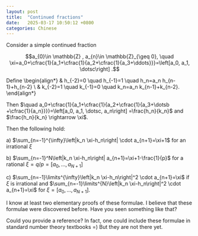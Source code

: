 ```yaml
---
layout: post
title:  "Continued fractions"
date:   2025-03-17 10:50:12 +0800
categories: Chinese
---
```



Consider a simple continued fraction

$$a_{0}\in \mathbb{Z} , a_{n}\in \mathbb{Z}_{\geq 0}, \quad \xi=a_0+\cfrac{1}{a_1+\cfrac{1}{a_2+\cfrac{1}{a_3+\ddots}}}=\left[a_0, a_1, \dotsc\right] .$$

Define
\begin{align*}
& h_{-2}=0 \quad h_{-1}=1 \quad h_n=a_n h_{n-1}+h_{n-2} \\
& k_{-2}=1 \quad k_{-1}=0 \quad k_n=a_n k_{n-1}+k_{n-2}.
\end{align*}



Then $\quad a_0+\cfrac{1}{a_1+\cfrac{1}{a_2+\cfrac{1}{a_3+\dotsb +\cfrac{1}{a_n}}}}=\left[a_0, a_1, \dotsc, a_n\right] =\frac{h_n}{k_n}$ and $\frac{h_n}{k_n} \rightarrow \xi$.

Then the following hold:

 a) $\sum_{n=-1}^{\infty}\left|k_n \xi-h_n\right| \cdot a_{n+1}=\xi+1$ for an irrational $\xi$

b) $\sum_{n=-1}^N\left|k_n \xi-h_n\right| a_{n+1}=\xi+1-\frac{1}{p}$ for a rational $\xi=q/p=[a_0,\dots,a_{N+1}]$

c) $\sum_{n=-1}\limits^{\infty}\left|k_n \xi-h_n\right|^2 \cdot a_{n+1}=\xi$ if $\xi$ is irrational and  $\sum_{n=-1}\limits^{N}\left|k_n \xi-h_n\right|^2 \cdot a_{n+1}=\xi$ for $\xi=[a_0,\dots,a_{N+1}]$.
   
I know at least two elementary proofs of these formulae. I believe that these formulae were discovered before. Have you seen something like that?

Could you provide a reference? In fact, one could include these formulae in standard number theory textbooks =) But they are not there yet.
